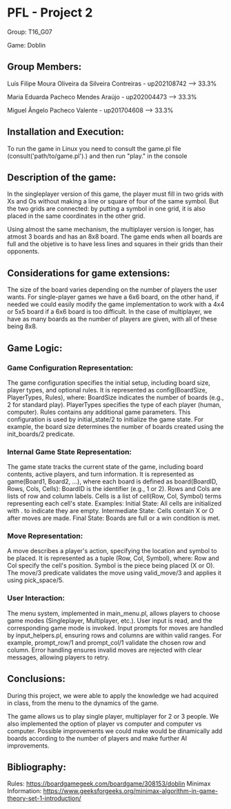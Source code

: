 # PFL - Project 2

Group: T16_G07

Game: Doblin


## Group Members:
Luís Filipe Moura Oliveira da Silveira Contreiras - up202108742 --> 33.3%

Maria Eduarda Pacheco Mendes Araújo - up202004473 --> 33.3%

Miguel Ângelo Pacheco Valente - up201704608 --> 33.3%


## Installation and Execution:
To run the game in Linux you need to consult the game.pl file (consult('path/to/game.pl').) and then run "play." in the console


## Description of the game:
In the singleplayer version of this game, the player must fill in two grids with Xs and Os without making a line or square of four of the same symbol. But the two grids are connected: by putting a symbol in one grid, it is also placed in the same coordinates in the other grid.

Using almost the same mechanism, the multiplayer version is longer, has atmost 3 boards and has an 8x8 board. The game ends when all boards are full and the objetive is to have less lines and squares in their grids than their opponents.


## Considerations for game extensions:
The size of the board varies depending on the number of players the user wants. For single-player games we have a 6x6 board, on the other hand, if needed we could easily modify the game implementation to work with a 4x4 or 5x5 board if a 6x6 board is too difficult. In the case of multiplayer, we have as many boards as the number of players are given, with all of these being 8x8.


## Game Logic:
### Game Configuration Representation:
The game configuration specifies the initial setup, including board size, player types, and optional rules.
It is represented as config(BoardSize, PlayerTypes, Rules), where:
BoardSize indicates the number of boards (e.g., 2 for standard play).
PlayerTypes specifies the type of each player (human, computer).
Rules contains any additional game parameters.
This configuration is used by initial_state/2 to initialize the game state. For example, the board size determines the number of boards created using the init_boards/2 predicate.


### Internal Game State Representation:
The game state tracks the current state of the game, including board contents, active players, and turn information.
It is represented as game(Board1, Board2, ...), where each board is defined as board(BoardID, Rows, Cols, Cells):
BoardID is the identifier (e.g., 1 or 2).
Rows and Cols are lists of row and column labels.
Cells is a list of cell(Row, Col, Symbol) terms representing each cell's state.
Examples:
Initial State: All cells are initialized with . to indicate they are empty.
Intermediate State: Cells contain X or O after moves are made.
Final State: Boards are full or a win condition is met.


### Move Representation:
A move describes a player's action, specifying the location and symbol to be placed.
It is represented as a tuple (Row, Col, Symbol), where:
Row and Col specify the cell's position.
Symbol is the piece being placed (X or O).
The move/3 predicate validates the move using valid_move/3 and applies it using pick_space/5.


### User Interaction:
The menu system, implemented in main_menu.pl, allows players to choose game modes (Singleplayer, Multiplayer, etc.).
User input is read, and the corresponding game mode is invoked.
Input prompts for moves are handled by input_helpers.pl, ensuring rows and columns are within valid ranges.
For example, prompt_row/1 and prompt_col/1 validate the chosen row and column.
Error handling ensures invalid moves are rejected with clear messages, allowing players to retry.


## Conclusions:
During this project, we were able to apply the knowledge we had acquired in class, from the menu to the dynamics of the game.

The game allows us to play single player, multiplayer for 2 or 3 people. We also implemented the option of player vs computer and computer vs computer. Possible improvements we could make would be dinamically add boards according to the number of players and make further AI improvements.

## Bibliography:
Rules: https://boardgamegeek.com/boardgame/308153/doblin
Minimax Information: https://www.geeksforgeeks.org/minimax-algorithm-in-game-theory-set-1-introduction/